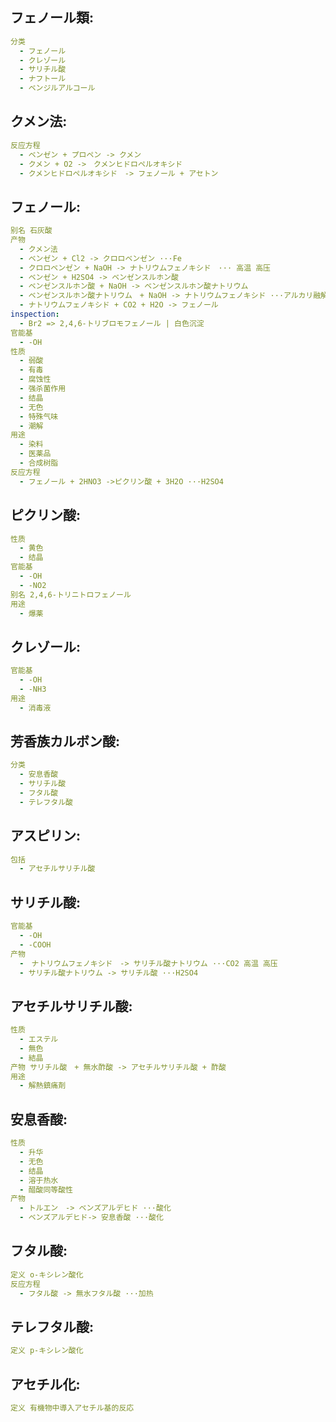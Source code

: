 ## フェノール類:

```yaml
分类
  - フェノール
  - クレゾール
  - サリチル酸
  - ナフトール
  - ベンジルアルコール

```

## クメン法:

```yaml
反应方程
  - ベンゼン + プロペン -> クメン
  - クメン + O2 ->　クメンヒドロペルオキシド
  - クメンヒドロペルオキシド　-> フェノール + アセトン

```

## フェノール:

```yaml
别名 石灰酸
产物
  - クメン法
  - ベンゼン + Cl2 -> クロロベンゼン ···Fe
  - クロロベンゼン + NaOH -> ナトリウムフェノキシド　··· 高温 高压
  - ベンゼン + H2SO4 -> ベンゼンスルホン酸
  - ベンゼンスルホン酸 + NaOH -> ベンゼンスルホン酸ナトリウム
  - ベンゼンスルホン酸ナトリウム　+ NaOH -> ナトリウムフェノキシド ···アルカリ融解
  - ナトリウムフェノキシド + CO2 + H2O -> フェノール
inspection:
  - Br2 => 2,4,6-トリブロモフェノール | 白色沉淀 
官能基
  - -OH
性质
  - 弱酸
  - 有毒
  - 腐蚀性
  - 强杀菌作用
  - 结晶
  - 无色
  - 特殊气味
  - 潮解
用途
  - 染料
  - 医薬品
  - 合成树脂
反应方程
  - フェノール + 2HNO3 ->ピクリン酸 + 3H2O ···H2SO4

```

## ピクリン酸:

```yaml
性质
  - 黄色
  - 结晶
官能基
  - -OH
  - -NO2
别名 2,4,6-トリニトロフェノール
用途
  - 爆薬

```

## クレゾール:

```yaml
官能基
  - -OH
  - -NH3
用途
  - 消毒液


```

## 芳香族カルボン酸:

```yaml
分类
  - 安息香酸
  - サリチル酸
  - フタル酸
  - テレフタル酸

```

## アスピリン:

```yaml
包括
  - アセチルサリチル酸

```

## サリチル酸:

```yaml
官能基
  - -OH
  - -COOH
产物
  -　ナトリウムフェノキシド　-> サリチル酸ナトリウム ···CO2 高温 高压
  - サリチル酸ナトリウム -> サリチル酸 ···H2SO4

```

## アセチルサリチル酸:

```yaml
性质
  - エステル
  - 無色
  - 結晶
产物 サリチル酸　+ 無水酢酸 -> アセチルサリチル酸 + 酢酸
用途
  - 解熱鎮痛剤

```

## 安息香酸:

```yaml
性质
  - 升华
  - 无色
  - 结晶
  - 溶于热水
  - 醋酸同等酸性
产物
  - トルエン　-> ベンズアルデヒド ···酸化
  - ベンズアルデヒド-> 安息香酸 ···酸化

```

## フタル酸:

```yaml
定义 o-キシレン酸化
反应方程
  - フタル酸 -> 無水フタル酸 ···加热

```

## テレフタル酸:

```yaml
定义 p-キシレン酸化

```

## アセチル化:

```yaml
定义 有機物中導入アセチル基的反応
```